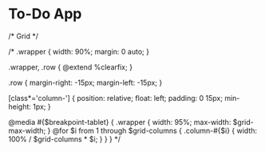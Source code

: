 # To-Do App

/* Grid */

/*
.wrapper {
  width: 90%;
  margin: 0 auto;
}

.wrapper, .row {
  @extend %clearfix;
}

.row {
  margin-right: -15px;
  margin-left: -15px;
}

[class*='column-'] {
  position: relative;
  float: left;
  padding: 0 15px;
  min-height: 1px;
}

@media #{$breakpoint-tablet} {
  .wrapper {
    width: 95%;
    max-width: $grid-max-width;
  }
  @for $i from 1 through $grid-columns {
    .column-#{$i} {
      width: 100% / $grid-columns * $i;
    }
  }
}
*/